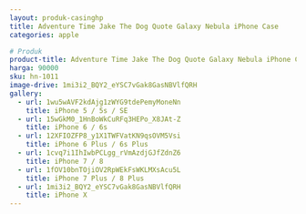 ```yaml
---
layout: produk-casinghp
title: Adventure Time Jake The Dog Quote Galaxy Nebula iPhone Case
categories: apple

# Produk
product-title: Adventure Time Jake The Dog Quote Galaxy Nebula iPhone Case
harga: 90000
sku: hn-1011
image-drive: 1mi3i2_BQY2_eYSC7vGak8GasNBVlfQRH
gallery:
  - url: 1wu5wAVF2kdAjg1zWYG9tdePemyMoneNn
    title: iPhone 5 / 5s / SE
  - url: 15wGkM0_1HnBoWkCuRFq3HEPo_X8JAt-Z
    title: iPhone 6 / 6s
  - url: 12XFIOZFP8_y1X1TWFVatKN9qsOVM5Vsi
    title: iPhone 6 Plus / 6s Plus
  - url: 1cvq7i1IhIwbPCLgg_rVmAzdjGJfZdnZ6
    title: iPhone 7 / 8
  - url: 1fOV10bnTOjiOV2RpWEkFsWKLMXsAcu5L
    title: iPhone 7 Plus / 8 Plus
  - url: 1mi3i2_BQY2_eYSC7vGak8GasNBVlfQRH
    title: iPhone X
---
```

